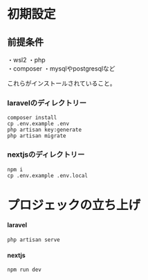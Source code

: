 # 初期設定

## 前提条件
・wsl2
・php  
・composer 
・mysqlやpostgresqlなど

これらがインストールされていること。

### laravelのディレクトリー

    composer install
    cp .env.example .env
    php artisan key:generate
    php artisan migrate

### nextjsのディレクトリー

    npm i
    cp .env.example .env.local


# プロジェックの立ち上げ

#### laravel

    php artisan serve


#### nextjs

    npm run dev
